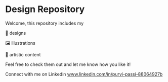 # Design Repository
Welcome, this repository includes my

🎨 designs

🖼 illustrations

🌼 artistic content

Feel free to check them out and let me know how you like it!

Connect with me on Linkedin www.linkedin.com/in/purvi-passi-88064927b
